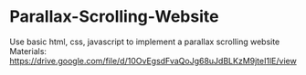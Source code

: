 # Parallax-Scrolling-Website
Use basic html, css, javascript to implement a parallax scrolling website
Materials: https://drive.google.com/file/d/10OvEgsdFvaQoJg68uJdBLKzM9jteI1lE/view
